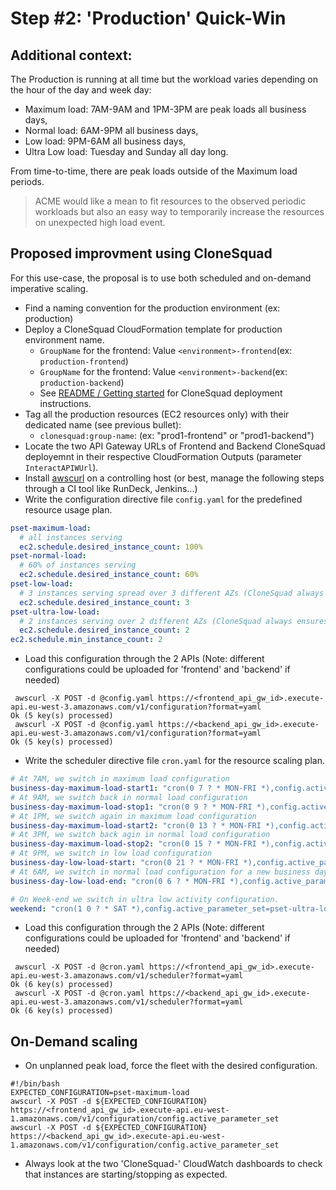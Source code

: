 
# Step #2: 'Production' Quick-Win 

## Additional context:

The Production is running at all time but the workload varies depending on the hour of the day and week day:
- Maximum load: 7AM-9AM and 1PM-3PM are peak loads all business days,
- Normal load: 6AM-9PM all business days,
- Low load: 9PM-6AM all business days,
- Ultra Low load: Tuesday and Sunday all day long.

From time-to-time, there are peak loads outside of the Maximum load periods.

> ACME would like a mean to fit resources to the observed periodic workloads but also an easy way to temporarily increase the resources on unexpected high load event.

## Proposed improvment using CloneSquad

For this use-case, the proposal is to use both scheduled and on-demand imperative scaling. 

* Find a naming convention for the production environment (ex: production)
* Deploy a CloneSquad CloudFormation template for production environment name. 
	- `GroupName` for the frontend: Value `<environment>-frontend`(ex: `production-frontend`)
	- `GroupName` for the frontend: Value `<environment>-backend`(ex: `production-backend`)
	- See [README / Getting started](../../README.md#installing--getting-started) for CloneSquad deployment instructions.
* Tag all the production resources (EC2 resources only) with their dedicated name (see previous bullet):
	- `clonesquad:group-name`: <GroupName> (ex: "prod1-frontend" or "prod1-backend")
* Locate the two API Gateway URLs of Frontend and Backend CloneSquad deployemnt in their respective CloudFormation Outputs (parameter `InteractAPIWUrl`).
* Install [awscurl](https://github.com/okigan/awscurl) on a controlling host (or best, manage the following steps through a CI tool like RunDeck, Jenkins...)
* Write the configuration directive file `config.yaml`  for the predefined resource usage plan.
```yaml
pset-maximum-load:
  # all instances serving 
  ec2.schedule.desired_instance_count: 100%
pset-normal-load:
  # 60% of instances serving 
  ec2.schedule.desired_instance_count: 60%
pset-low-load:
  # 3 instances serving spread over 3 different AZs (CloneSquad always ensures AZ balancing automatically)
  ec2.schedule.desired_instance_count: 3
pset-ultra-low-load:
  # 2 instances serving over 2 different AZs (CloneSquad always ensures AZ balancing automatically)
  ec2.schedule.desired_instance_count: 2
ec2.schedule.min_instance_count: 2
```
* Load this configuration through the 2 APIs (Note: different configurations could be uploaded for 'frontend' and 'backend' if needed)
```shell 
 awscurl -X POST -d @config.yaml https://<frontend_api_gw_id>.execute-api.eu-west-3.amazonaws.com/v1/configuration?format=yaml
Ok (5 key(s) processed)
 awscurl -X POST -d @config.yaml https://<backend_api_gw_id>.execute-api.eu-west-3.amazonaws.com/v1/configuration?format=yaml
Ok (5 key(s) processed)
```
* Write the scheduler directive file `cron.yaml` for the resource scaling plan.
```yaml
# At 7AM, we switch in maximum load configuration
business-day-maximum-load-start1: "cron(0 7 ? * MON-FRI *),config.active_parameter_set=pset-maximum-load" 
# At 9AM, we switch back in normal load configuration
business-day-maximum-load-stop1: "cron(0 9 ? * MON-FRI *),config.active_parameter_set=pset-normal-load" 
# At 1PM, we switch again in maximum load configuration
business-day-maximum-load-start2: "cron(0 13 ? * MON-FRI *),config.active_parameter_set=pset-maximum-load" 
# At 3PM, we switch back agin in normal load configuration
business-day-maximum-load-stop2: "cron(0 15 ? * MON-FRI *),config.active_parameter_set=pset-normal-load" 
# At 9PM, we switch in low load configuration
business-day-low-load-start: "cron(0 21 ? * MON-FRI *),config.active_parameter_set=pset-low-load"
# At 6AM, we switch in normal load configuration for a new business day cycle.
business-day-low-load-end: "cron(0 6 ? * MON-FRI *),config.active_parameter_set=pset-normal-load" 

# On Week-end we switch in ultra low activity configuration.
weekend: "cron(1 0 ? * SAT *),config.active_parameter_set=pset-ultra-low-load" 
```
* Load this configuration through the 2 APIs (Note: different configurations could be uploaded for 'frontend' and 'backend' if needed)
```shell 
 awscurl -X POST -d @cron.yaml https://<frontend_api_gw_id>.execute-api.eu-west-3.amazonaws.com/v1/scheduler?format=yaml
Ok (6 key(s) processed)
 awscurl -X POST -d @cron.yaml https://<backend_api_gw_id>.execute-api.eu-west-3.amazonaws.com/v1/scheduler?format=yaml
Ok (6 key(s) processed)
```

## On-Demand scaling

* On unplanned peak load, force the fleet with the desired configuration.

```shell
#!/bin/bash
EXPECTED_CONFIGURATION=pset-maximum-load
awscurl -X POST -d ${EXPECTED_CONFIGURATION} https://<frontend_api_gw_id>.execute-api.eu-west-1.amazonaws.com/v1/configuration/config.active_parameter_set
awscurl -X POST -d ${EXPECTED_CONFIGURATION} https://<backend_api_gw_id>.execute-api.eu-west-1.amazonaws.com/v1/configuration/config.active_parameter_set
```

* Always look at the two 'CloneSquad-<GroupName>' CloudWatch dashboards to check that instances are starting/stopping as expected.




